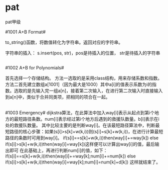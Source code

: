 # pat
pat甲级

#1001 A+B Format#

to_string()函数，将数值转化为字符串。返回对应的字符串。

字符串的插入：
s.insert(pos, str)，pos是待插入的位置， str是待插入的字符串
##

#1002 A+B for Polynomials#

首先选择一个存储结构。
方法一选取的是采用class结构，用来存储系数和指数。
方法二首先建立数组a[1001]（因为最大是1000）其中a[i]的值表示系数为i的指数。选取的是先输入完一组a[n]，接着第二次输入，在进行第二次输入时直接输入到a[n]中，类似于合并同类项，把相同的项合在一起。
##
#1003 Emergency#
dijkstra算法，在此算法中加入way[i]表示从起点到第i个地方的最短路径条数。num[i]表示经过第i个地方后遇到的救援队数量。b[i]表示在i处的救援队数量。
其中比较主要的是判断way[i]。在该最短路径算法中，判断最短路径的核心步骤：如果(s[i]>s[k]+w(k,i))则(s[i]=s[k]+w(k,i))，在进行计算最短路径的条数时可用到way[i]。
if(s[i]==s[k]+w(k,i))then(way[i]+=way[k])
else if(s[i]>s[k]+w(k,i))then(way[i]=way[k])这样便可以计算出way[i]的值，最后输出即可
在此基础上，再进行判断num[i]的值，如下：
if(s[i]==s[k]+w(k,i))then(way[i]+=way[k];num[i]+=num[k])
else if(s[i]>s[k]+w(k,i))then(way[i]=way[k];num[i]=num[k]+d[k])
这样就结束了。
##
